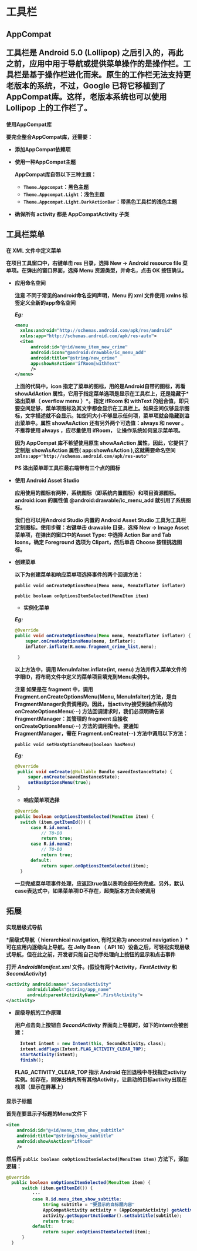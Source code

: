 <h1> 工具栏
<h2> AppCompat

工具栏是 Android 5.0 (Lollipop) 之后引入的，再此之前，应用中用于导航或提供菜单操作的是操作栏。工具栏是基于操作栏进化而来。原生的工作栏无法支持更老版本的系统，不过，Google 已将它移植到了AppCompat库。这样，老版本系统也可以使用 Lollipop 上的工作栏了。

<h4>使用AppCompat库

要完全整合AppCompat库，还需要：
  + 添加AppCompat依赖项
  + 使用一种AppCompat主题

     AppCompat库自带以下三种主题：
    - `Theme.Appcompat`：黑色主题
    - `Theme.Appcompat.Light`：浅色主题
    - `Theme.Appcompat.Light.DarkActionBar`：带黑色工具栏的浅色主题
  + 确保所有 activity 都是 AppCompatActivity 子类

<h2> 工具栏菜单

<h4>在 XML 文件中定义菜单

在项目工具窗口中，右键单击 res 目录，选择 New -> Android resource file 菜单项。在弹出的窗口界面，选择 Menu 资源类型，并命名，点击 OK 按钮确认。

 + 应用命名空间

    **注意** 不同于常见的android命名空间声明，Menu 的 xml 文件使用 xmlns 标签定义全新的app命名空间

    _**Eg:**_

    ```xml
    <menu
      xmlns:android="http://schemas.android.com/apk/res/android"
      xmlns:app="http://schemas.android.com/apk/res-auto">
      <item
          android:id="@+id/menu_item_new_crime"
          android:icon="@android:drawable/ic_menu_add"
          android:title="@string/new_crime"
          app:showAsAction="ifRoom|withText"
          />
    </menu>
    ```
    上面的代码中，icon 指定了菜单的图标，用的是Android自带的图标，再看 showAdAction 属性，它用于指定菜单选项是显示在工具栏上，还是隐藏于* 溢出菜单（ overflow menu ）*。指定 ifRoom 和 withText 的组合值，即只要空间足够，菜单项图标及其文字都会显示在工具栏上。如果空间仅够显示图标，文字描述就不会显示。如空间大小不够显示任何项，菜单项就会隐藏到溢出菜单中。属性 showAsAction 还有另外两个可选值：always 和 never 。不推荐使用 always ，应尽量使用 ifRoom， 让操作系统如何显示菜单项。

    因为 AppCompat 库不希望使用原生 showAsAction 属性，因此，它提供了定制版 showAsAction 属性( app:showAsAction ),这就需要命名空间`xmlns:app="http://schemas.android.com/apk/res-auto"`

    **PS** 溢出菜单即工具栏最右端带有三个点的图标

+ 使用 Android Asset Studio

  应用使用的图标有两种，系统图标（即系统内置图标）和项目资源图标。android:icon 的属性值 @android:drawable/ic_menu_add 就引用了系统图标。

  我们也可以用Android Studio 内置的 Android Asset Studio 工具为工具栏定制图标。使用步骤：右键单击 drawable 目录，选择 New -> Image Asset 菜单项，在弹出的窗口中的Asset Type: 中选择 Action Bar and Tab Icons，确定 Foreground 选项为 Clipart，然后单击 Choose 按钮挑选图标。

+ 创建菜单

  以下为创建菜单和响应菜单项选择事件的两个回调方法：

   `public void onCreateOptionsMenu(Menu menu, MenuInflater inflater)`

   `public boolean onOptionsItemSelected(MenuItem item)`

   - 实例化菜单

   _**Eg:**_
   ```Java
   @Override
   public void onCreateOptionsMenu(Menu menu, MenuInflater inflater) {
       super.onCreateOptionsMenu(menu, inflater);
       inflater.inflate(R.menu.fragment_crime_list,menu);

    }
   ```
   以上方法中，调用 MenuInfalter.inflate(int, menu) 方法并传入菜单文件的字眼ID，将布局文件中定义的菜单项目填充到Menu实例中。

   **注意** 如果是在 fragment 中，调用 Fragment.onCreateOptionsMenu(Menu, MenuInfalter)方法，是由FragmentManager负责调用的。因此，当activity接受到操作系统的 onCreateOptionsMenu(···) 方法回调请求时，我们必须明确告诉 FragmentManager：其管理的 fragment 应接收 onCreateOptionsMenu(···) 方法的调用指令。要通知 FragmentManager，需在 Fragment.onCreate(···) 方法中调用以下方法：

   ```public void setHasOptionsMenu(boolean hasMenu)```

   _**Eg:**_

   ```java
   @Override
    public void onCreate(@Nullable Bundle savedInstanceState) {
        super.onCreate(savedInstanceState);
        setHasOptionsMenu(true);
    }
   ```
   - 响应菜单项选择
    ```java
    @Override
  public boolean onOptionsItemSelected(MenuItem item) {
      switch (item.getItemId()) {
          case R.id.menu1:
              // TO-DO
              return true;
          case R.id.menu2:
              // TO-DO
              return true;
          default:
              return super.onOptionsItemSelected(item);
      }
    ```
    一旦完成菜单项事件处理，应返回true值以表明全部任务完成。另外，默认case表达式中，如果菜单项ID不存在，超类版本方法会被调用

<h2> 拓展

<h4> 实现层级式导航

  *层级式导航（ hierarchical navigation, 有时又称为 ancestral navigation ）*可在应用内逐级向上导航。在 Jelly Bean  （ API 16）设备之后，可轻松实现层级式导航，但在此之前，开发者只能自己动手处理向上按钮的显示和点击事件

  打开 _AndroidManifest.xml_ 文件。(假设有两个Activity，*FirstActivity* 和 *SecondActivity*)

  ```xml
  <activity android:name=".SecondActivity"
          android:label="@string/app_name"
          android:parentActivityName=".FirstActivity">
  </activity>
  ```

  * 层级导航的工作原理

    用户点击向上按钮自 *SecondActivity* 界面向上导航时，如下的intent会被创建：
    ```java
      Intent intent = new Intent(this, SecondActivity。class);
      intent.addFlags(Intent.FLAG_ACTIVITY_CLEAR_TOP);
      startActivity(intent);
      finish();
    ```    
    FLAG_ACTIVITY_CLEAR_TOP 指示 Android 在回退栈中寻找指定activity实例。如存在，则弹出栈内所有其他Activity，让启动的目标activity出现在栈顶（显示在屏幕上）

<h4> 显示子标题

  首先在要显示子标题的Menu文件下
  ```xml
  <item
      android:id="@+id/menu_item_show_subtitle"
      android:title="@string/show_subtitle"
      android:showAsAction="ifRoom"
      />
  ```

  然后再 `public boolean onOptionsItemSelected(MenuItem item)` 方法下，添加逻辑：

  ```java
  @Override
    public boolean onOptionsItemSelected(MenuItem item) {
        switch (item.getItemId()) {
            ···
            case R.id.menu_item_show_subtitle:
                String subtitle = "要显示的自标题内容"
                AppCompatActivity activity = (AppCompatActivity) getActivity();
                activity.getSupportActionBar().setSubtitle(subtitle);
                return true;
            default:
                return super.onOptionsItemSelected(item);
        }
    }
  ```
